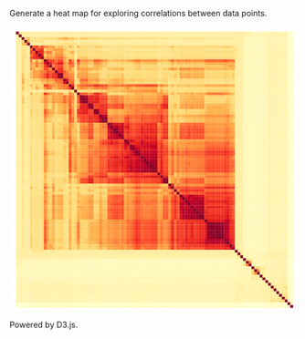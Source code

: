 Generate a heat map for exploring correlations between data points.

![Screenshot](https://raw.githubusercontent.com/arapat/d3heatmap/master/screenshot.png)

Powered by D3.js.
